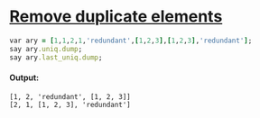 [1]: http://rosettacode.org/wiki/Remove_duplicate_elements

# [Remove duplicate elements][1]

```ruby
var ary = [1,1,2,1,'redundant',[1,2,3],[1,2,3],'redundant'];
say ary.uniq.dump;
say ary.last_uniq.dump;
```

#### Output:
```
[1, 2, 'redundant', [1, 2, 3]]
[2, 1, [1, 2, 3], 'redundant']
```